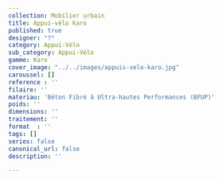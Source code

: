 ```yaml
---
collection: Mobilier urbain
title: Appui-vélo Karo
published: true
designer: "?"
category: Appui-Vélo
sub_category: Appui-Vélo
gamme: Karo
cover_image: "../../images/appuis-velo-karo.jpg"
caroussel: []
reference : ''
filaire: ''
materiau: 'Béton Fibré à Ultra-hautes Performances (BFUP)'
poids: ''
dimensions: ''
traitement: ''
format  : ''
tags: []
series: false
canonical_url: false
description: ''

---
```


